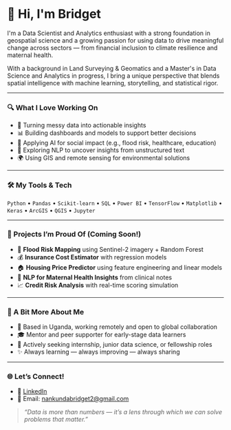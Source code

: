 # 👋 Hi, I'm Bridget

I'm a Data Scientist and Analytics enthusiast with a strong foundation in geospatial science and a growing passion for using data to drive meaningful change across sectors — from financial inclusion to climate resilience and maternal health.

With a background in Land Surveying & Geomatics and a Master's in Data Science and Analytics in progress, I bring a unique perspective that blends spatial intelligence with machine learning, storytelling, and statistical rigor.

---

### 🔍 What I Love Working On
- 🧠 Turning messy data into actionable insights
- 📊 Building dashboards and models to support better decisions
- 🌱 Applying AI for social impact (e.g., flood risk, healthcare, education)
- 🧾 Exploring NLP to uncover insights from unstructured text
- 🌍 Using GIS and remote sensing for environmental solutions

---

### 🛠️ My Tools & Tech
`Python` • `Pandas` • `Scikit-learn` • `SQL` • `Power BI` • `TensorFlow` • `Matplotlib` • `Keras` • `ArcGIS` • `QGIS` • `Jupyter`

---

### 📁 Projects I’m Proud Of (Coming Soon!)
- 🌊 **Flood Risk Mapping** using Sentinel-2 imagery + Random Forest  
- 💰 **Insurance Cost Estimator** with regression models  
- 🏠 **Housing Price Predictor** using feature engineering and linear models  
- 🧬 **NLP for Maternal Health Insights** from clinical notes  
- 📈 **Credit Risk Analysis** with real-time scoring simulation

---

### 💬 A Bit More About Me
- 📍 Based in Uganda, working remotely and open to global collaboration
- 🎓 Mentor and peer supporter for early-stage data learners
- 🤝 Actively seeking internship, junior data science, or fellowship roles
- ✨ Always learning — always improving — always sharing

---

### 🌐 Let’s Connect!
- 🔗 [LinkedIn](www.linkedin.com/in/bridget-nankunda-2b3380238)
- 📧 Email: nankundabridget2@gmail.com

> _“Data is more than numbers — it’s a lens through which we can solve problems that matter.”_
